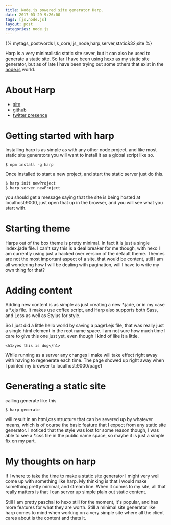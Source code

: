 ```yaml
---
title: Node.js powered site generator Harp.
date: 2017-03-29 9:26:00
tags: [js,node.js]
layout: post
categories: node.js
---
```


{% mytags_postwords !js_core,!js_node,harp,server,static&32;site %}

Harp is a very minimalistic static site sever, but it can also be used to generate a static site. So far I have been using [hexo](https://hexo.io) as my static site generator, but as of late I have been trying out some others that exist in the [node.js](https://nodejs.org/en/) world.

<!-- more -->

# About Harp

* [site](http://harpjs.com/)
* [github](https://github.com/sintaxi/harp)
* [twitter presence](https://twitter.com/harpwebserver)

# Getting started with harp

Installing harp is as simple as with any other node project, and like most static site generators you will want to install it as a global script like so.

```
$ npm install -g harp
```

Once installed to start a new project, and start the static server just do this.

```
$ harp init newProject
$ harp server newProject
```

you should get a message saying that the site is being hosted at localhost:9000, just open that up in the browser, and you will see what you start with.

# Starting theme

Harps out of the box theme is pretty minimal. In fact it is just a single index.jade file. I can't say this is a deal breaker for me though, with hexo I am currently using just a hacked over version of the default theme. Themes are not the most important aspect of a site, that would be content, still I am all wondering how I will be dealing with pagination, will I have to write my own thing for that?

# Adding content

Adding new content is as simple as just creating a new *.jade, or in my case a *.ejs file. It makes use coffee script, and Harp also supports both Sass, and Less as well as Stylus for style. 

So I just did a little hello world by saving a page1.ejs file, that was really just a single html element in the root name space. I am not sure how much time I care to give this one just yet, even though I kind of like it a little.

```
<h1>yes this is dog</h1>
```

While running as a server any changes I make will take effect right away with having to regenerate each time. The page showed up right away when I pointed my browser to localhost:9000/page1

# Generating a static site

calling generate like this

```
$ harp generate
```

will result in an html,css structure that can be severed up by whatever means, which is of course the basic feature that I expect from any static site generator. I noticed that the style was lost for some reason though, I was able to see a *.css file in the public name space, so maybe it is just a simple fix on my part.

# My thoughts on harp

If I where to take the time to make a static site generator I might very well come up with something like harp. My thinking is that I would make something pretty minimal, and stream line. When it comes to my site, all that really matters is that I can server up simple plain out static content.

Still I am pretty paschal to hexo still for the moment, it's popular, and has more features for what they are worth. Still a minimal site generator like harp comes to mind when working on a very simple site where all the client cares about is the content and thats it.
